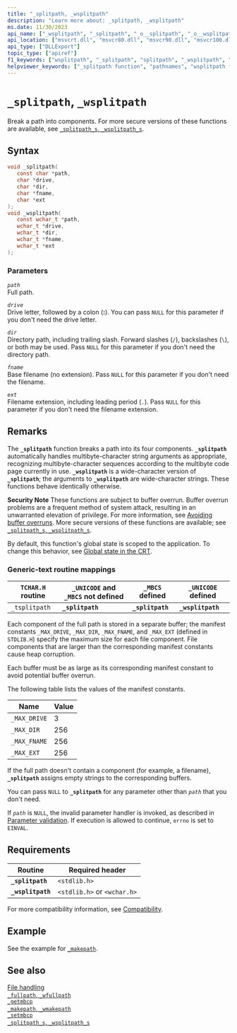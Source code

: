 ```yaml
---
title: "_splitpath, _wsplitpath"
description: "Learn more about: _splitpath, _wsplitpath"
ms.date: 11/30/2023
api_name: ["_wsplitpath", "_splitpath", "_o__splitpath", "_o__wsplitpath"]
api_location: ["msvcrt.dll", "msvcr80.dll", "msvcr90.dll", "msvcr100.dll", "msvcr100_clr0400.dll", "msvcr110.dll", "msvcr110_clr0400.dll", "msvcr120.dll", "msvcr120_clr0400.dll", "ucrtbase.dll", "api-ms-win-crt-filesystem-l1-1-0.dll"]
api_type: ["DLLExport"]
topic_type: ["apiref"]
f1_keywords: ["wsplitpath", "_splitpath", "splitpath", "_wsplitpath", "_tsplitpath"]
helpviewer_keywords: ["_splitpath function", "pathnames", "wsplitpath function", "splitpath function", "_wsplitpath function", "tsplitpath function", "path names", "_tsplitpath function"]
---
```

# `_splitpath`, `_wsplitpath`

Break a path into components. For more secure versions of these functions are available, see [`_splitpath_s`, `_wsplitpath_s`](splitpath-s-wsplitpath-s.md).

## Syntax

```C
void _splitpath(
   const char *path,
   char *drive,
   char *dir,
   char *fname,
   char *ext
);
void _wsplitpath(
   const wchar_t *path,
   wchar_t *drive,
   wchar_t *dir,
   wchar_t *fname,
   wchar_t *ext
);
```

### Parameters

*`path`*\
Full path.

*`drive`*\
Drive letter, followed by a colon (**:**). You can pass `NULL` for this parameter if you don't need the drive letter.

*`dir`*\
Directory path, including trailing slash. Forward slashes (`/`), backslashes (`\`), or both may be used. Pass `NULL` for this parameter if you don't need the directory path.

*`fname`*\
Base filename (no extension). Pass `NULL` for this parameter if you don't need the filename.

*`ext`*\
Filename extension, including leading period (`.`). Pass `NULL` for this parameter if you don't need the filename extension.

## Remarks

The **`_splitpath`** function breaks a path into its four components. **`_splitpath`** automatically handles multibyte-character string arguments as appropriate, recognizing multibyte-character sequences according to the multibyte code page currently in use. **`_wsplitpath`** is a wide-character version of **`_splitpath`**; the arguments to **`_wsplitpath`** are wide-character strings. These functions behave identically otherwise.

**Security Note** These functions are subject to buffer overrun. Buffer overrun problems are a frequent method of system attack, resulting in an unwarranted elevation of privilege. For more information, see [Avoiding buffer overruns](/windows/win32/SecBP/avoiding-buffer-overruns). More secure versions of these functions are available; see [`_splitpath_s`, `_wsplitpath_s`](splitpath-s-wsplitpath-s.md).

By default, this function's global state is scoped to the application. To change this behavior, see [Global state in the CRT](../global-state.md).

### Generic-text routine mappings

| `TCHAR.H` routine | `_UNICODE` and `_MBCS` not defined | `_MBCS` defined | `_UNICODE` defined |
|---|---|---|---|
| `_tsplitpath` | **`_splitpath`** | **`_splitpath`** | **`_wsplitpath`** |

Each component of the full path is stored in a separate buffer; the manifest constants `_MAX_DRIVE`, `_MAX_DIR`, `_MAX_FNAME`, and `_MAX_EXT` (defined in `STDLIB.H`) specify the maximum size for each file component. File components that are larger than the corresponding manifest constants cause heap corruption.

Each buffer must be as large as its corresponding manifest constant to avoid potential buffer overrun.

The following table lists the values of the manifest constants.

| Name | Value |
|---|---|
| `_MAX_DRIVE` | 3 |
| `_MAX_DIR` | 256 |
| `_MAX_FNAME` | 256 |
| `_MAX_EXT` | 256 |

If the full path doesn't contain a component (for example, a filename), **`_splitpath`** assigns empty strings to the corresponding buffers.

You can pass `NULL` to **`_splitpath`** for any parameter other than *`path`* that you don't need.

If *`path`* is `NULL`, the invalid parameter handler is invoked, as described in [Parameter validation](../parameter-validation.md). If execution is allowed to continue, `errno` is set to `EINVAL`.

## Requirements

| Routine | Required header |
|---|---|
| **`_splitpath`** | `<stdlib.h>` |
| **`_wsplitpath`** | `<stdlib.h>` or `<wchar.h>` |

For more compatibility information, see [Compatibility](../compatibility.md).

## Example

See the example for [`_makepath`](makepath-wmakepath.md).

## See also

[File handling](../file-handling.md)\
[`_fullpath`, `_wfullpath`](fullpath-wfullpath.md)\
[`_getmbcp`](getmbcp.md)\
[`_makepath`, `_wmakepath`](makepath-wmakepath.md)\
[`_setmbcp`](setmbcp.md)\
[`_splitpath_s`, `_wsplitpath_s`](splitpath-s-wsplitpath-s.md)
